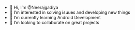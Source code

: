 - 👋 Hi, I’m @Neerajgadiya
- 👀 I’m interested in solving isuues and developing new things
- 🌱 I’m currently learning Android Development
- 🤝 I’m looking to collaborate on great projects

<!---
Neerajgadiya/Neerajgadiya is a ✨ special ✨ repository because its `README.md` (this file) appears on your GitHub profile.
You can click the Preview link to take a look at your changes.
--->
